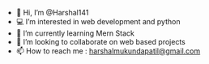 - 👋 Hi, I’m @Harshal141
- 💻 I’m interested in web development and python
- 📖 I’m currently learning Mern Stack
- 💞️ I’m looking to collaborate on web based projects
- 📫 How to reach me : harshalmukundapatil@gmail.com


<!---
Harshal141/Harshal141 is a ✨ special ✨ repository because its `README.md` (this file) appears on your GitHub profile.
You can click the Preview link to take a look at your changes.
--->
